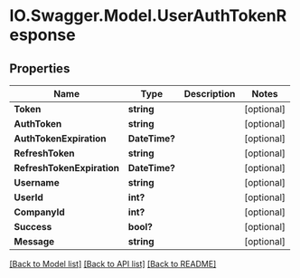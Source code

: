 # IO.Swagger.Model.UserAuthTokenResponse
## Properties

Name | Type | Description | Notes
------------ | ------------- | ------------- | -------------
**Token** | **string** |  | [optional] 
**AuthToken** | **string** |  | [optional] 
**AuthTokenExpiration** | **DateTime?** |  | [optional] 
**RefreshToken** | **string** |  | [optional] 
**RefreshTokenExpiration** | **DateTime?** |  | [optional] 
**Username** | **string** |  | [optional] 
**UserId** | **int?** |  | [optional] 
**CompanyId** | **int?** |  | [optional] 
**Success** | **bool?** |  | [optional] 
**Message** | **string** |  | [optional] 

[[Back to Model list]](../README.md#documentation-for-models) [[Back to API list]](../README.md#documentation-for-api-endpoints) [[Back to README]](../README.md)

